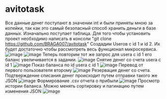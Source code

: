 # avitotask
Все данные денег поступают в значении int и были приняты мною за копейки, так как это самый безопасный способ хранить деньги в базе данных.
Изначально поступает таблица. 
Для того чтобы установить проект необходимо написать в консоли "git clone https://github.com/BRAGA007/avitotask"
Создадим Userов c id 1 и id 2. Их будет достаточно чтобы рассмотреть весь функционал микросервиса.
![image](https://user-images.githubusercontent.com/66581773/202797881-75f57223-294e-448e-902b-6ce2d5e56cdf.png)
![image](https://user-images.githubusercontent.com/66581773/202797943-2aeda114-648e-47be-b3aa-b2b2a1d09414.png)
Теперь повторим тот же запрос для usera с id 1 его баланс увеличивается в задании.
![image](https://user-images.githubusercontent.com/66581773/202797912-e4c57066-1fe4-47d9-9962-c1abdd38bb2e.png)
Снятие денег со счета usera c id 1
![image](https://user-images.githubusercontent.com/66581773/202798121-131f1ebb-fa7f-460f-a52f-38bed5bd8a0b.png)
Показ баланса по id usera c id 1
![image](https://user-images.githubusercontent.com/66581773/202798200-8e1ae85c-df4f-4b1f-9c3d-a60642494a1e.png)
Перевод от первого пользователя второму
![image](https://user-images.githubusercontent.com/66581773/202798391-3c79f8b9-d700-4564-9ac1-84dbb49f4540.png)
Резервация денег со счета. Подтверждение списания денег происходит путем отправки такого же JSON
![image](https://user-images.githubusercontent.com/66581773/202798559-76be9fe9-c4e8-4d0e-b9f2-bafd857208f8.png)
Формирование .csv отчета о прибыли
![image](https://user-images.githubusercontent.com/66581773/202798983-176e3c0a-dc91-437d-8f68-5b0567744fa9.png)
Просмотр истории баланса. Можно менять сортировку и пагинацию путем изменения JSON
![image](https://user-images.githubusercontent.com/66581773/202799581-0368d33e-8ac1-4741-836b-67846917d4d2.png)








